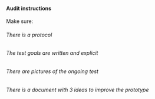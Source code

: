 #### Audit instructions

Make sure: 

###### There is a protocol
###### The test goals are written and explicit
###### There are pictures of the ongoing test
###### There is a document with 3 ideas to improve the prototype
